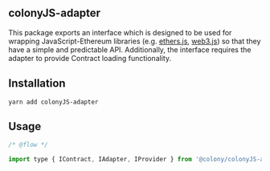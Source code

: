 ## colonyJS-adapter

This package exports an interface which is designed to be used for
wrapping JavaScript-Ethereum libraries (e.g.
[ethers.js](https://github.com/ethers-io/ethers.js/),
[web3.js](https://github.com/ethereum/web3.js/)) so that they have a
simple and predictable API. Additionally, the interface requires the
adapter to provide Contract loading functionality.


## Installation

```
yarn add colonyJS-adapter
```


## Usage

```JavaScript
/* @flow */

import type { IContract, IAdapter, IProvider } from '@colony/colonyJS-adapter';
```
